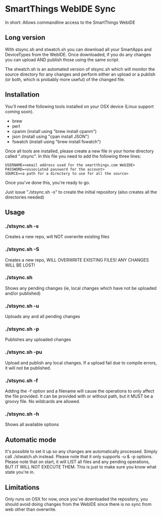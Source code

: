 # SmartThings WebIDE Sync
In short:
Allows commandline access to the SmartThings WebIDE

## Long version
With stsync.sh and stwatch.sh you can download all your SmartApps and
DeviceTypes from the WebIDE. Once downloaded, if you do any changes
you can upload AND publish those using the same script.

The stwatch.sh is an automated version of stsync.sh which will monitor
the source directory for any changes and perform either an upload or
a publish (or both, which is probably more useful) of the changed file.

## Installation

You'll need the following tools installed on your OSX device (Linux
support coming soon).

- brew
- perl
- cpanm (install using "brew install cpanm")
- json (install using "cpan install JSON")
- fswatch (install using "brew install fswatch")

Once all tools are installed, please create a new file in your home
directory called ".stsync". In this file you need to add the following
three lines:

```
USERNAME=<email address used for the smartthings.com WebIDE>
PASSWORD=<associated password for the account>
SOURCE=<a path for a directory to use for all the source>
```

Once you've done this, you're ready to go. 

Just issue "./stsync.sh -s" to create the initial repository
(also creates all the directories needed)

## Usage

### ./stsync.sh -s
Creates a new repo, will NOT overwrite existing files

### ./stsync.sh -S
Creates a new repo, WILL OVERWRITE EXISTING FILES! ANY CHANGES WILL BE LOST!

### ./stsync.sh
Shows any pending changes (ie, local changes which have not be uploaded and/or published)

### ./stsync.sh -u
Uploads any and all pending changes

### ./stsync.sh -p
Publishes any uploaded changes

### ./stsync.sh -pu
Upload and publish any local changes. If a upload fail due to compile errors, it will not be published.

### ./stsync.sh -f
Adding the -f option and a filename will cause the operations to only affect the file provided. It can be provided with or without path, but it MUST be a groovy file. No wildcards are allowed.

### ./stsync.sh -h
Shows all available options

## Automatic mode
It's possible to set it up so any changes are automatically processed. Simply call ./stwatch.sh instead. Please note that it only supports -u & -p options. Please note that on start, it will LIST all files and any pending operations, BUT IT WILL NOT EXECUTE THEM. This is just to make sure you know what state you're in.

## Limitations
Only runs on OSX for now, once you've downloaded the repository, you should avoid doing changes from the WebIDE since there is no sync from web other than overwrite. 






